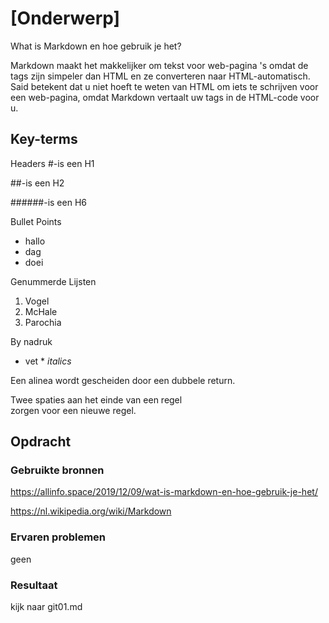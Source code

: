 # [Onderwerp]
What is Markdown en hoe gebruik je het?

Markdown maakt het makkelijker om tekst voor web-pagina 's omdat de tags zijn simpeler dan HTML en ze converteren naar HTML-automatisch. Said betekent dat u niet hoeft te weten van HTML om iets te schrijven voor een web-pagina, omdat Markdown vertaalt uw tags in de HTML-code voor u.

## Key-terms

Headers
#-is een H1

##-is een H2

######-is een H6

Bullet Points
* hallo
* dag
* doei

Genummerde Lijsten
1. Vogel
2. McHale
3. Parochia

By nadruk
* vet *
_italics_

Een alinea wordt gescheiden
door een dubbele return.

Twee spaties aan het einde van een regel  
zorgen voor een nieuwe regel.

## Opdracht
### Gebruikte bronnen
https://allinfo.space/2019/12/09/wat-is-markdown-en-hoe-gebruik-je-het/

https://nl.wikipedia.org/wiki/Markdown


### Ervaren problemen
geen

### Resultaat
kijk naar git01.md